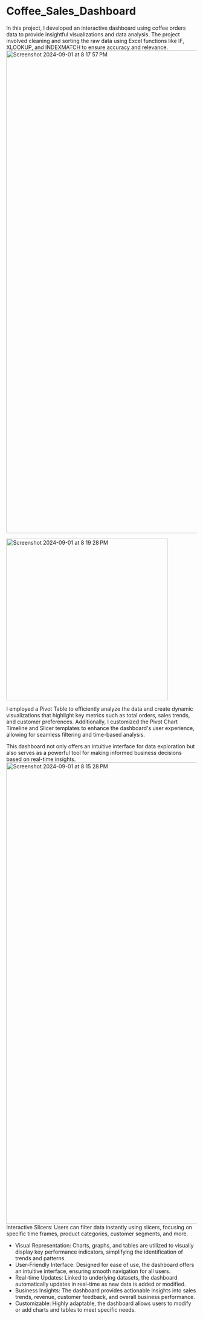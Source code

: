 # Coffee_Sales_Dashboard
In this project, I developed an interactive dashboard using coffee orders data to provide insightful visualizations and data analysis. The project involved cleaning and sorting the raw data using Excel functions like IF, XLOOKUP, and INDEXMATCH to ensure accuracy and relevance.
<img width="1275" alt="Screenshot 2024-09-01 at 8 17 57 PM" src="https://github.com/user-attachments/assets/a4de7a85-409d-4f0d-a73b-8957fc1023a0">

<img width="427" alt="Screenshot 2024-09-01 at 8 19 28 PM" src="https://github.com/user-attachments/assets/ca1fb13f-9398-43ce-972a-872bb620fe4c">

I employed a Pivot Table to efficiently analyze the data and create dynamic visualizations that highlight key metrics such as total orders, sales trends, and customer preferences. Additionally, I customized the Pivot Chart Timeline and Slicer templates to enhance the dashboard's user experience, allowing for seamless filtering and time-based analysis.

This dashboard not only offers an intuitive interface for data exploration but also serves as a powerful tool for making informed business decisions based on real-time insights.
<img width="1219" alt="Screenshot 2024-09-01 at 8 15 28 PM" src="https://github.com/user-attachments/assets/b29269c2-0dd7-4879-ad20-3299e2bbd010">
Interactive Slicers: Users can filter data instantly using slicers, focusing on specific time frames, product categories, customer segments, and more.

* Visual Representation: Charts, graphs, and tables are utilized to visually display key performance indicators, simplifying the identification of trends and patterns.
* User-Friendly Interface: Designed for ease of use, the dashboard offers an intuitive interface, ensuring smooth navigation for all users.
* Real-time Updates: Linked to underlying datasets, the dashboard automatically updates in real-time as new data is added or modified.
* Business Insights: The dashboard provides actionable insights into sales trends, revenue, customer feedback, and overall business performance.
* Customizable: Highly adaptable, the dashboard allows users to modify or add charts and tables to meet specific needs.
